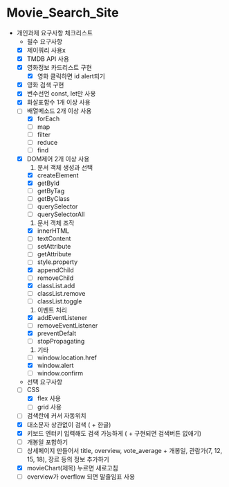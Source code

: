 # Movie_Search_Site

- 개인과제 요구사항 체크리스트
    - 필수 요구사항
    - [x]  제이쿼리 사용x
    - [x]  TMDB API 사용
    - [x]  영화정보 카드리스트 구현
        - [x]  영화 클릭하면 id alert되기
    - [x]  영화 검색 구현
    - [x]  변수선언 const, let만 사용
    - [x]  화살표함수 1개 이상 사용
    - [ ]  배열메소드 2개 이상 사용
        - [x]  forEach
        - [ ]  map
        - [ ]  filter
        - [ ]  reduce
        - [ ]  find
    - [x]  DOM제어 2개 이상 사용
        1. 문서 객체 생성과 선택
        - [x]  createElement
        - [x]  getById
        - [ ]  getByTag
        - [ ]  getByClass
        - [ ]  querySelector
        - [ ]  querySelectorAll
        1. 문서 객체 조작
        - [x]  innerHTML
        - [ ]  textContent
        - [ ]  setAttribute
        - [ ]  getAttribute
        - [ ]  style.property
        - [x]  appendChild
        - [ ]  removeChild
        - [x]  classList.add
        - [ ]  classList.remove
        - [ ]  classList.toggle
        1. 이벤트 처리
        - [x]  addEventListener
        - [ ]  removeEventListener
        - [x]  preventDefalt
        - [ ]  stopPropagating
        1. 기타
        - [ ]  window.location.href
        - [x]  window.alert
        - [ ]  window.confirm
    - 선택 요구사항
    - [ ]  CSS
        - [x]  flex 사용
        - [ ]  grid 사용
    - [ ]  검색란에 커서 자동위치
    - [x]  대소문자 상관없이 검색 ( + 한글)
    - [x]  키보드 엔터키 입력해도 검색 가능하게 ( + 구현되면 검색버튼 없애기)
    - [ ]  개봉일 포함하기
    - [ ]  상세페이지 만들어서 title, overview, vote_average + 개봉일, 관람가(7, 12, 15, 18), 장르 등의 정보 추가하기
    - [x]  movieChart(제목) 누르면 새로고침
    - [ ]  overview가 overflow 되면 말줄임표 사용
